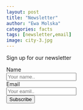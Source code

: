 ```yaml
---
layout: post
title: "Newsletter"
author: "Ewa Molska"
categories: facts
tags: [newsletter,email]
image: city-3.jpg
---
```


Sign up for our newsletter
  <form action="https://formspree.io/mayyjvlk" method="POST">
    <div class="row">
      <div class="col-25">
        <label for="fname">Name</label>
      </div>
      <div class="col-75">
        <input type="text" name="firstname" placeholder="Your name..">
      </div>
    </div>
    <div class="row">
      <div class="col-25">
        <label for="subject">Email</label>
      </div>
      <div class="col-75">
        <input type="email" name="email" placeholder="Your eamil..">
      </div>
    </div>
    <div class="row">
      <input type="submit" value="Subscribe">
    </div>
  </form>
